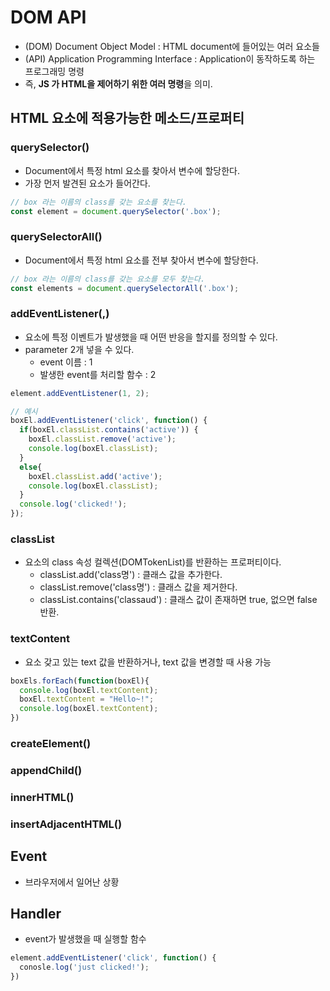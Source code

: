 # DOM API

- (DOM) Document Object Model : HTML document에 들어있는 여러 요소들
- (API) Application Programming Interface : Application이 동작하도록 하는 프로그래밍 명령
- 즉, **JS 가 HTML을 제어하기 위한 여러 명령**을 의미.


## HTML 요소에 적용가능한 메소드/프로퍼티

### querySelector()

- Document에서 특정 html 요소를 찾아서 변수에 할당한다.
- 가장 먼저 발견된 요소가 들어간다.

```js
// box 라는 이름의 class를 갖는 요소를 찾는다.
const element = document.querySelector('.box');
```

### querySelectorAll()

- Document에서 특정 html 요소를 전부 찾아서 변수에 할당한다.

```js
// box 라는 이름의 class를 갖는 요소를 모두 찾는다.
const elements = document.querySelectorAll('.box');
```

### addEventListener(,)

- 요소에 특정 이벤트가 발생했을 때 어떤 반응을 할지를 정의할 수 있다.
- parameter 2개 넣을 수 있다.
  - event 이름 : 1
  - 발생한 event를 처리할 함수 : 2

```js
element.addEventListener(1, 2);

// 예시
boxEl.addEventListener('click', function() {
  if(boxEl.classList.contains('active')) {
    boxEl.classList.remove('active');
    console.log(boxEl.classList);
  }
  else{
    boxEl.classList.add('active');
    console.log(boxEl.classList);
  }
  console.log('clicked!');
});
```

### classList

- 요소의 class 속성 컬렉션(DOMTokenList)를 반환하는 프로퍼티이다.
  - classList.add('class명') : 클래스 값을 추가한다.
  - classList.remove('class명') : 클래스 값을 제거한다.
  - classList.contains('classaud') : 클래스 값이 존재하면 true, 없으면 false 반환.

### textContent

- 요소 갖고 있는 text 값을 반환하거나, text 값을 변경할 때 사용 가능

```js
boxEls.forEach(function(boxEl){
  console.log(boxEl.textContent);
  boxEl.textContent = "Hello~!";
  console.log(boxEl.textContent);
})
```

### createElement()

### appendChild()

### innerHTML()

### insertAdjacentHTML()

## Event

- 브라우저에서 일어난 상황


## Handler

- event가 발생했을 때 실행할 함수

```js
element.addEventListener('click', function() {
  conosle.log('just clicked!');
})
```
